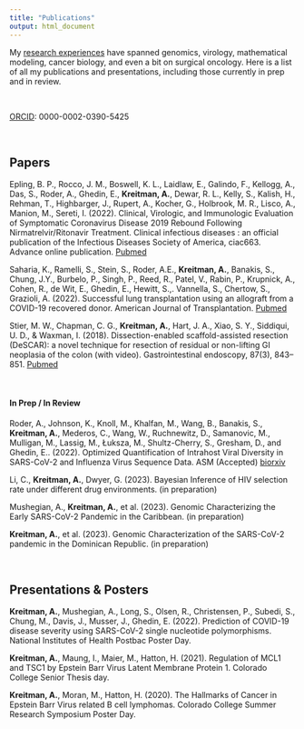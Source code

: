 ```yaml
---
title: "Publications"
output: html_document
---
```

My [research experiences](Research.html) have spanned genomics, virology, mathematical modeling, cancer biology, and even a bit on surgical oncology. Here is a list of all my publications and presentations, including those currently in prep and in review. 

<br>

[ORCID](https://orcid.org/0000-0002-0390-5425): 0000-0002-0390-5425

<br>

## Papers
Epling, B. P., Rocco, J. M., Boswell, K. L., Laidlaw, E., Galindo, F., Kellogg, A., Das, S., Roder, A., Ghedin, E., **Kreitman, A.**, Dewar, R. L., Kelly, S., Kalish, H., Rehman, T., Highbarger, J., Rupert, A., Kocher, G., Holbrook, M. R., Lisco, A., Manion, M., Sereti, I. (2022). Clinical, Virologic, and Immunologic Evaluation of Symptomatic Coronavirus Disease 2019 Rebound Following Nirmatrelvir/Ritonavir Treatment. Clinical infectious diseases : an official publication of the Infectious Diseases Society of America, ciac663. Advance online publication. [Pubmed](https://pubmed.ncbi.nlm.nih.gov/36200701/)

Saharia, K., Ramelli, S., Stein, S., Roder, A.E., **Kreitman, A.**, Banakis, S., Chung, J.Y., Burbelo, P., Singh, P., Reed, R., Patel, V., Rabin, P., Krupnick, A., Cohen, R., de Wit, E., Ghedin, E., Hewitt, S.,. Vannella, S., Chertow, S., Grazioli, A. (2022). Successful lung transplantation using an allograft from a COVID-19 recovered donor. American Journal of Transplantation. [Pubmed](https://pubmed.ncbi.nlm.nih.gov/36695611/)

Stier, M. W., Chapman, C. G., **Kreitman, A.**, Hart, J. A., Xiao, S. Y., Siddiqui, U. D., & Waxman, I. (2018). Dissection-enabled scaffold-assisted resection (DeSCAR): a novel technique for resection of residual or non-lifting GI neoplasia of the colon (with video). Gastrointestinal endoscopy, 87(3), 843–851. [Pubmed](https://pubmed.ncbi.nlm.nih.gov/29158178/)

<br>

#### In Prep / In Review
Roder, A., Johnson, K., Knoll, M., Khalfan, M., Wang, B., Banakis, S., **Kreitman, A.**, Mederos, C., Wang, W., Ruchnewitz, D., Samanovic, M., Mulligan, M., Lassig, M., Łuksza, M., Shultz-Cherry, S., Gresham, D., and Ghedin, E.. (2022). Optimized Quantification of Intrahost Viral Diversity in SARS-CoV-2 and Influenza Virus Sequence Data. ASM (Accepted) [biorxiv](https://pubmed.ncbi.nlm.nih.gov/36656775/)

Li, C., **Kreitman, A.**, Dwyer, G. (2023). Bayesian Inference of HIV selection rate under different drug environments. (in preparation)

Mushegian, A., **Kreitman, A.**, et al. (2023). Genomic Characterizing the Early SARS-CoV-2 Pandemic in the Caribbean. (in preparation)

**Kreitman, A.**, et al. (2023). Genomic Characterization of the SARS-CoV-2 pandemic in the Dominican Republic. (in preparation)

<br>

## Presentations & Posters

**Kreitman, A.**, Mushegian, A., Long, S., Olsen, R., Christensen, P., Subedi, S., Chung, M., Davis, J., Musser, J., Ghedin, E.  (2022). Prediction of COVID-19 disease severity using SARS-CoV-2 single nucleotide polymorphisms. National Institutes of Health Postbac Poster Day.

**Kreitman, A.**, Maung, I., Maier, M., Hatton, H. (2021). Regulation of MCL1 and TSC1 by Epstein Barr Virus Latent Membrane Protein 1. Colorado College Senior Thesis day. 

**Kreitman, A.**, Moran, M., Hatton, H. (2020). The Hallmarks of Cancer in Epstein Barr Virus related B cell lymphomas. Colorado College Summer Research Symposium Poster Day.

